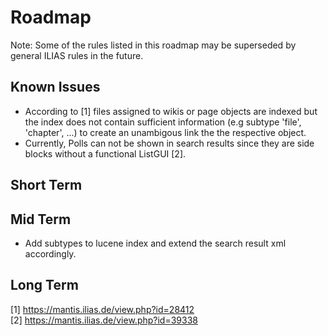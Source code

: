 # Roadmap

Note: Some of the rules listed in this roadmap may be superseded by general ILIAS rules in the future.

## Known Issues

- According to [1] files assigned to wikis or page objects are indexed but the index does not contain sufficient information (e.g subtype 'file', 'chapter', ...) to create an unambigous link the the respective object. 
- Currently, Polls can not be shown in search results since they are side
blocks without a functional ListGUI [2]. 

## Short Term


## Mid Term
- Add subtypes to lucene index and extend the search result xml accordingly. 

## Long Term


[1] https://mantis.ilias.de/view.php?id=28412</br>
[2] https://mantis.ilias.de/view.php?id=39338
